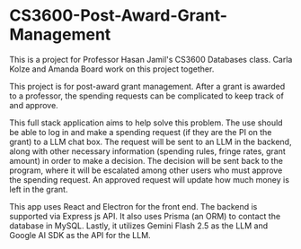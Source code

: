 # CS3600-Post-Award-Grant-Management

This is a project for Professor Hasan Jamil's CS3600 Databases class. Carla Kolze and Amanda Board work on this project together.

This project is for post-award grant management. After a grant is awarded to a professor, the spending requests can be complicated to keep track of and approve.

This full stack application aims to help solve this problem. The use should be able to log in and make a spending request (if they are the PI on the grant) to a LLM chat box. The request will be sent to an LLM in the backend, along with other necessary information (spending rules, fringe rates, grant amount) in order to make a decision. The decision will be sent back to the program, where it will be escalated among other users who must approve the spending request. An approved request will update how much money is left in the grant.

This app uses React and Electron for the front end. The backend is supported via Express js API. It also uses Prisma (an ORM) to contact the database in MySQL. Lastly, it utilizes Gemini Flash 2.5 as the LLM and Google AI SDK as the API for the LLM.

